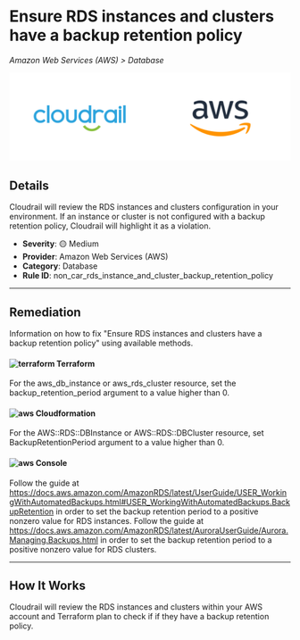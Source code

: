 # Ensure RDS instances and clusters have a backup retention policy

*Amazon Web Services (AWS) > Database*

![Cloudrail and Amazon Web Services (AWS) logos](../images/cloudrail_aws.png)

## Details
Cloudrail will review the RDS instances and clusters configuration in your environment. If an instance or cluster is not configured with a backup retention policy, Cloudrail will highlight it as a violation.

- **Severity**: 🟡 Medium
- **Provider**: Amazon Web Services (AWS)
- **Category**: Database
- **Rule ID**: non_car_rds_instance_and_cluster_backup_retention_policy

---

## Remediation
Information on how to fix "Ensure RDS instances and clusters have a backup retention policy" using available methods.


####  <img src="../_media/emojis/terraform.png" alt="terraform" width="20"/>  Terraform
For the aws_db_instance or aws_rds_cluster resource, set the backup_retention_period argument to a value higher than 0.








#### <img src="../_media/emojis/aws.png" alt="aws" width="20"/> Cloudformation
For the AWS::RDS::DBInstance or AWS::RDS::DBCluster resource, set BackupRetentionPeriod argument to a value higher than 0.



####  <img src="../_media/emojis/aws.png" alt="aws" width="20"/> Console
Follow the guide at <https://docs.aws.amazon.com/AmazonRDS/latest/UserGuide/USER_WorkingWithAutomatedBackups.html#USER_WorkingWithAutomatedBackups.BackupRetention> in order to set the backup retention period to a positive nonzero value for RDS instances. Follow the guide at <https://docs.aws.amazon.com/AmazonRDS/latest/AuroraUserGuide/Aurora.Managing.Backups.html> in order to set the backup retention period to a positive nonzero value for RDS clusters.




---

## How It Works
Cloudrail will review the RDS instances and clusters within your AWS account and Terraform plan to check if if they have a backup retention policy.
